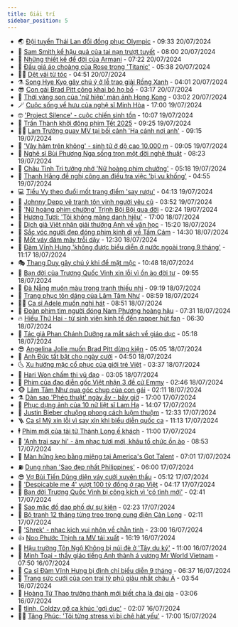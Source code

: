 ```yaml
---
title: Giải trí
sidebar_position: 5
---
```


<!-- vnexpress-giai-tri:START -->
- 🌏 [Đội tuyển Thái Lan đổi đồng phục Olympic](https://vnexpress.net/doi-tuyen-thai-lan-doi-dong-phuc-olympic-4772429.html) - 09:33 20/07/2024
- 💫 [Sam Smith kể hậu quả của tai nạn trượt tuyết](https://vnexpress.net/sam-smith-ke-hau-qua-cua-tai-nan-truot-tuyet-4772402.html) - 08:00 20/07/2024
- 🌮 [Những thiết kế để đời của Armani](https://vnexpress.net/nhung-thiet-ke-de-doi-cua-armani-4772358.html) - 07:22 20/07/2024
- 🧠 [Đấu giá áo choàng của Rose trong &#39;Titanic&#39;](https://vnexpress.net/dau-gia-ao-choang-cua-rose-trong-titanic-4772360.html) - 05:38 20/07/2024
- 👨‍🏫 [Dệt vải từ tóc](https://vnexpress.net/det-vai-tu-toc-4772203.html) - 04:51 20/07/2024
- ⚗️ [Song Hye Kyo gây chú ý ở lễ trao giải Rồng Xanh](https://vnexpress.net/song-hye-kyo-gay-chu-y-o-le-trao-giai-rong-xanh-4772317.html) - 04:01 20/07/2024
- 😎 [Con gái Brad Pitt công khai bỏ họ bố](https://vnexpress.net/con-gai-brad-pitt-cong-khai-bo-ho-bo-4772308.html) - 03:17 20/07/2024
- 🫣 [Thời vàng son của &#39;nữ hiệp&#39; màn ảnh Hong Kong](https://vnexpress.net/thoi-vang-son-cua-nu-hiep-man-anh-hong-kong-4772294.html) - 03:02 20/07/2024
- 🪄 [Cuộc sống về hưu của nghệ sĩ Minh Hòa](https://vnexpress.net/cuoc-song-ve-huu-cua-nghe-si-minh-hoa-4771266.html) - 17:00 19/07/2024
- 🤓 [&#39;Project Silence&#39; - cuộc chiến sinh tồn](https://vnexpress.net/giai-tri/phim/thu-vien-phim/project-silence-719) - 10:07 19/07/2024
- 🫶 [Trấn Thành khởi động phim Tết 2025](https://vnexpress.net/tran-thanh-khoi-dong-phim-tet-2025-4772123.html) - 09:25 19/07/2024
- 🧑‍🏫 [Lam Trường quay MV tại bối cảnh &#39;Hạ cánh nơi anh&#39;](https://vnexpress.net/lam-truong-quay-mv-tai-boi-canh-ha-canh-noi-anh-4771926.html) - 09:15 19/07/2024
- 🦄 [&#39;Vây hãm trên không&#39; - sinh tử ở độ cao 10.000 m](https://vnexpress.net/vay-ham-tren-khong-sinh-tu-o-do-cao-10-000-m-4772140.html) - 09:05 19/07/2024
- 💫 [Nghệ sĩ Bùi Phương Nga sống trọn một đời nghệ thuật](https://vnexpress.net/nghe-si-bui-phuong-nga-song-tron-mot-doi-nghe-thuat-4772036.html) - 08:23 19/07/2024
- 🎊 [Châu Tinh Trì tưởng nhớ &#39;Nữ hoàng phim chưởng&#39;](https://vnexpress.net/chau-tinh-tri-tuong-nho-nu-hoang-phim-chuong-4772020.html) - 05:18 19/07/2024
- 👹 [Thanh Hằng đề nghị công an điều tra việc &#39;bị vu khống&#39;](https://vnexpress.net/thanh-hang-de-nghi-cong-an-dieu-tra-viec-bi-vu-khong-4771909.html) - 04:55 19/07/2024
- 💻 [Tiểu Vy theo đuổi mốt trang điểm &#39;say rượu&#39;](https://vnexpress.net/tieu-vy-theo-duoi-mot-trang-diem-say-ruou-4771747.html) - 04:13 19/07/2024
- 🤡 [Johnny Depp vẽ tranh tôn vinh người yêu cũ](https://vnexpress.net/johnny-depp-ve-tranh-ton-vinh-nguoi-yeu-cu-4771695.html) - 03:52 19/07/2024
- 🥰 [&#39;Nữ hoàng phim chưởng&#39; Trịnh Bội Bội qua đời](https://vnexpress.net/nu-hoang-phim-chuong-trinh-boi-boi-qua-doi-4771887.html) - 02:24 19/07/2024
- 🚀 [Hương Tươi: &#39;Tôi không màng danh hiệu&#39;](https://vnexpress.net/huong-tuoi-toi-khong-mang-danh-hieu-4770214.html) - 17:00 18/07/2024
- 📝 [Dịch giả Việt nhận giải thưởng Anh về văn học](https://vnexpress.net/dich-gia-viet-nhan-giai-thuong-anh-ve-van-hoc-4771803.html) - 15:20 18/07/2024
- 🐲 [Sắc vóc người đẹp đóng phim kinh dị về Tấm Cám](https://vnexpress.net/sac-voc-nguoi-dep-dong-phim-kinh-di-ve-tam-cam-4770681.html) - 14:30 18/07/2024
- 🎃 [Mốt váy đám mây trỗi dậy](https://vnexpress.net/mot-vay-dam-may-troi-day-4771581.html) - 12:30 18/07/2024
- 🤠 [Đàm Vĩnh Hưng &#39;không được biểu diễn ở nước ngoài trong 9 tháng&#39;](https://vnexpress.net/dam-vinh-hung-khong-duoc-bieu-dien-o-nuoc-ngoai-trong-9-thang-4771727.html) - 11:17 18/07/2024
- 🎭 [Thang Duy gây chú ý khi để mặt mộc](https://vnexpress.net/thang-duy-gay-chu-y-khi-de-mat-moc-4771641.html) - 10:48 18/07/2024
- 🧰 [Bạn đời của Trương Quốc Vinh xin lỗi vì ồn ào đời tư](https://vnexpress.net/ban-doi-cua-truong-quoc-vinh-xin-loi-vi-on-ao-doi-tu-4771704.html) - 09:55 18/07/2024
- 🦍 [Đà Nẵng muôn màu trong tranh thiếu nhi](https://vnexpress.net/da-nang-muon-mau-trong-tranh-thieu-nhi-4771653.html) - 09:19 18/07/2024
- 🌝 [Trang phục tôn dáng của Lâm Tâm Như](https://vnexpress.net/trang-phuc-ton-dang-cua-lam-tam-nhu-4771448.html) - 08:59 18/07/2024
- 🧑‍💻 [Ca sĩ Adele muốn nghỉ hát](https://vnexpress.net/ca-si-adele-muon-nghi-hat-4771624.html) - 08:51 18/07/2024
- 🥸 [Đoàn phim tìm người đóng Nam Phương hoàng hậu](https://vnexpress.net/doan-phim-tim-nguoi-dong-nam-phuong-hoang-hau-4771588.html) - 07:31 18/07/2024
- 🔥 [Hiếu Thứ Hai - từ sinh viên kinh tế đến rapper hút fan](https://vnexpress.net/hieu-thu-hai-tu-sinh-vien-kinh-te-den-rapper-hut-fan-4771487.html) - 06:30 18/07/2024
- 🐎 [Tác giả Phan Chánh Dưỡng ra mắt sách về giáo dục](https://vnexpress.net/tac-gia-phan-chanh-duong-ra-mat-sach-ve-giao-duc-4771572.html) - 05:18 18/07/2024
- 😎 [Angelina Jolie muốn Brad Pitt dừng kiện](https://vnexpress.net/angelina-jolie-muon-brad-pitt-dung-kien-4771499.html) - 05:05 18/07/2024
- 🦄 [Anh Đức tất bật cho ngày cưới](https://vnexpress.net/anh-duc-tat-bat-cho-ngay-cuoi-4771474.html) - 04:50 18/07/2024
- 🌜 [Xu hướng mặc cổ phục của giới trẻ Việt](https://vnexpress.net/xu-huong-mac-co-phuc-cua-gioi-tre-viet-4769383.html) - 03:37 18/07/2024
- 🚦 [Hari Won chấm thi vũ đạo](https://vnexpress.net/hari-won-cham-thi-vu-dao-4771339.html) - 03:05 18/07/2024
- 🧐 [Phim của đạo diễn gốc Việt nhận 3 đề cử Emmy](https://vnexpress.net/phim-cua-dao-dien-goc-viet-nhan-3-de-cu-emmy-4771398.html) - 02:46 18/07/2024
- 🐵 [Lâm Tâm Như qua góc chụp của con gái](https://vnexpress.net/lam-tam-nhu-qua-goc-chup-cua-con-gai-4771415.html) - 02:11 18/07/2024
- ⚗️ [Dàn sao &#39;Phép thuật&#39; ngày ấy - bây giờ](https://vnexpress.net/dan-sao-phep-thuat-ngay-ay-bay-gio-4770207.html) - 17:00 17/07/2024
- 👺 [Phục dựng ảnh của 10 nữ liệt sĩ Lam Hạ](https://vnexpress.net/phuc-dung-anh-cua-10-nu-liet-si-lam-ha-4771155.html) - 14:07 17/07/2024
- 🌊 [Justin Bieber chuộng phong cách luộm thuộm](https://vnexpress.net/justin-bieber-chuong-phong-cach-luom-thuom-4771311.html) - 12:33 17/07/2024
- 🪜 [Ca sĩ Mỹ xin lỗi vì say xỉn khi biểu diễn quốc ca](https://vnexpress.net/ca-si-my-xin-loi-vi-say-xin-khi-bieu-dien-quoc-ca-4771295.html) - 11:13 17/07/2024
- 🕴 [Phim mới của tài tử Thành Long ế khách](https://vnexpress.net/phim-moi-cua-tai-tu-thanh-long-e-khach-4771235.html) - 11:00 17/07/2024
- 💃 [&#39;Anh trai say hi&#39; - âm nhạc tươi mới, khâu tổ chức ồn ào](https://vnexpress.net/anh-trai-say-hi-am-nhac-tuoi-moi-khau-to-chuc-on-ao-4770135.html) - 08:53 17/07/2024
- 🦄 [Màn hứng kẹo bằng miệng tại America&#39;s Got Talent](https://vnexpress.net/man-hung-keo-bang-mieng-tai-america-s-got-talent-4770994.html) - 07:01 17/07/2024
- ⛽️ [Dung nhan &#39;Sao đẹp nhất Philippines&#39;](https://vnexpress.net/dung-nhan-sao-dep-nhat-philippines-4769619.html) - 06:00 17/07/2024
- 😎 [Vợ Bùi Tiến Dũng diện váy cưới xuyên thấu](https://vnexpress.net/vo-bui-tien-dung-dien-vay-cuoi-xuyen-thau-4771070.html) - 05:12 17/07/2024
- 🌊 [&#39;Despicable me 4&#39; vượt 100 tỷ đồng ở rạp Việt](https://vnexpress.net/despicable-me-4-vuot-100-ty-dong-o-rap-viet-4770955.html) - 04:17 17/07/2024
- 🐲 [Bạn đời Trương Quốc Vinh bị công kích vì &#39;có tình mới&#39;](https://vnexpress.net/ban-doi-truong-quoc-vinh-bi-cong-kich-vi-co-tinh-moi-4770961.html) - 02:41 17/07/2024
- 💂 [Sao mặc đồ dạo phố dự sự kiện](https://vnexpress.net/sao-mac-do-dao-pho-du-su-kien-4770543.html) - 02:23 17/07/2024
- 🙉 [Bộ tranh 12 tháng từng treo trong cung điện Càn Long](https://vnexpress.net/bo-tranh-12-thang-tung-treo-trong-cung-dien-can-long-4770287.html) - 02:11 17/07/2024
- 💪 [&#39;Shrek&#39; - nhạc kịch vui nhộn về chằn tinh](https://vnexpress.net/shrek-nhac-kich-vui-nhon-ve-chan-tinh-4769629.html) - 23:00 16/07/2024
- 👍 [Noo Phước Thịnh ra MV tái xuất](https://vnexpress.net/noo-phuoc-thinh-ra-mv-tai-xuat-4770661.html) - 16:19 16/07/2024
- 💪 [Hậu trường Tôn Ngộ Không bị núi đè ở &#39;Tây du ký&#39;](https://vnexpress.net/hau-truong-ton-ngo-khong-bi-nui-de-o-tay-du-ky-4770712.html) - 11:00 16/07/2024
- 💄 [Minh Toại - thầy giáo tiếng Anh thành á vương Mr World Vietnam](https://vnexpress.net/minh-toai-thay-giao-tieng-anh-thanh-a-vuong-mr-world-vietnam-4770520.html) - 07:50 16/07/2024
- 🦩 [Ca sĩ Đàm Vĩnh Hưng bị đình chỉ biểu diễn 9 tháng](https://vnexpress.net/ca-si-dam-vinh-hung-bi-dinh-chi-bieu-dien-9-thang-4770622.html) - 06:37 16/07/2024
- 🥸 [Trang sức cưới của con trai tỷ phú giàu nhất châu Á](https://vnexpress.net/trang-suc-cuoi-cua-con-trai-ty-phu-giau-nhat-chau-a-4770476.html) - 03:54 16/07/2024
- 🧰 [Hoàng Tử Thao trưởng thành mới biết cha là đại gia](https://vnexpress.net/hoang-tu-thao-truong-thanh-moi-biet-cha-la-dai-gia-4770132.html) - 03:06 16/07/2024
- 💼 [tlinh, Coldzy gỡ ca khúc &#39;gợi dục&#39;](https://vnexpress.net/tlinh-coldzy-go-ca-khuc-goi-duc-4770454.html) - 02:07 16/07/2024
- 🧑‍💻 [Tăng Phúc: &#39;Tôi từng stress vì bị chê hát yếu&#39;](https://vnexpress.net/tang-phuc-toi-tung-stress-vi-bi-che-hat-yeu-4769502.html) - 17:00 15/07/2024<!-- vnexpress-giai-tri:END -->
